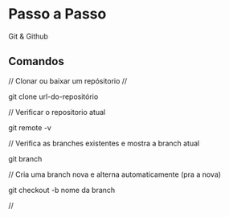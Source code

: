 # Passo a Passo #

Git & Github 

## Comandos ##

// Clonar ou baixar um repósitorio //

git clone url-do-repositório

// Verificar o repositorio atual 

git remote -v

// Verifica as branches existentes e mostra a branch atual 

git branch

// Cria uma branch nova e alterna automaticamente (pra a nova)

git checkout -b nome da branch

// 